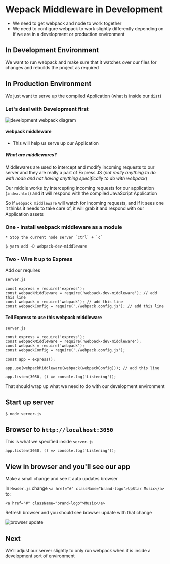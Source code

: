 # Wepack Middleware in Development
* We need to get webpack and node to work together
* We need to configure webpack to work slightly differently depending on if we are in a development or production environment

## In Development Environment
We want to run webpack and make sure that it watches over our files for changes and rebuilds the project as required

## In Production Environment
We just want to serve up the compiled Application (what is inside our `dist`)

### Let's deal with Development first
![development webpack diagram](https://i.imgur.com/NR9QRSD.png)

#### webpack middleware
* This will help us serve up our Application

##### What are middlewares?
Middlewares are used to intercept and modify incoming requests to our server and they are really a part of Express JS (_not really anything to do with node and not having anything specifically to do with webpack_)

Our middle works by intercepting incoming requests for our application (`index.html`) and it will respond with the compiled JavaScript Application

So if `webpack middleware` will watch for incoming requests, and if it sees one it thinks it needs to take care of, it will grab it and respond with our Application assets

### One - Install webpack middleware as a module
    * Stop the current node server `ctrl` + `c`

`$ yarn add -D webpack-dev-middleware`

### Two - Wire it up to Express
Add our requires

`server.js`

```
const express = require('express');
const webpackMiddleware = require('webpack-dev-middleware'); // add this line
const webpack = require('webpack'); // add this line
const webpackConfig = require('./webpack.config.js'); // add this line
```

#### Tell Express to use this webpack middleware
`server.js`

```
const express = require('express');
const webpackMiddleware = require('webpack-dev-middleware');
const webpack = require('webpack');
const webpackConfig = require('./webpack.config.js');

const app = express();

app.use(webpackMiddleware(webpack(webpackConfig))); // add this line

app.listen(3050, () => console.log('Listening'));
```

That should wrap up what we need to do with our development environment

## Start up server
`$ node server.js`

## Browser to `http://localhost:3050`
This is what we specified inside `server.js`

`app.listen(3050, () => console.log('Listening'));`

## View in browser and you'll see our app
Make a small change and see it auto updates browser

In `Header.js` change `<a href="#" className="brand-logo">UpStar Music</a>` to:

`<a href="#" className="brand-logo">Music</a>`

Refresh browser and you should see browser update with that change

![browser update](https://i.imgur.com/jEI3yGT.png)

## Next
We'll adjust our server slightly to only run webpack when it is inside a development sort of environment

